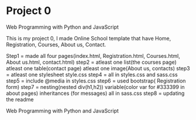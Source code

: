 # Project 0


Web Programming with Python and JavaScript


This is my project 0, I made Online School template that have Home, Registration, Courses, About us, Contact. 

Step1 = made all four pages(index.html, Registration.html, Courses.html, About us.html, contact.html) 
step2 = atleast one list(the courses page) atleast one table(contact page) atleast one image(About us, contacts) 
step3 = atleast one stylesheet style.css 
step4 = all in styles.css and sass.css 
step5 = include @media in styles.css 
step6 = used bootstrap( Registration form) 
step7 = nesting(nested div(h1,h2)) variable(color var for #333399 in about pages) inheritances (for messages) all in sass.css 
step8 = updating the readme

Web Programming with Python and JavaScript
